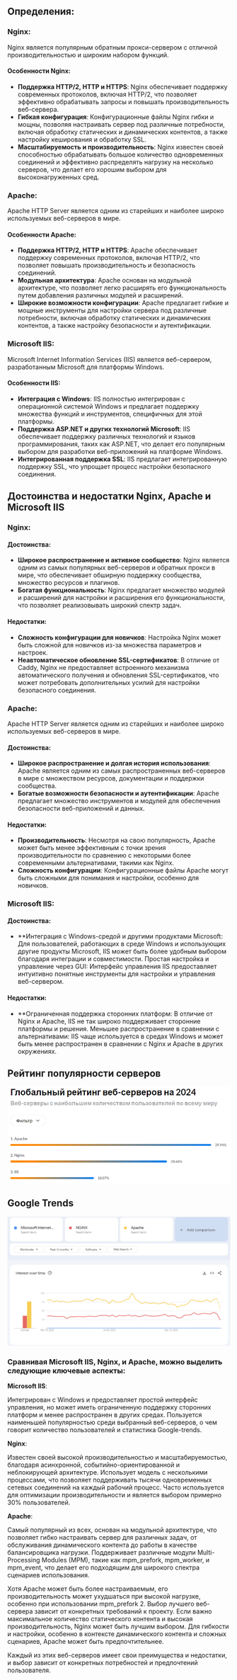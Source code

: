 ## Определения:
### Nginx:
Nginx является популярным обратным прокси-сервером с отличной производительностью и широким набором функций.

#### Особенности Nginx:
- **Поддержка HTTP/2, HTTP и HTTPS**: Nginx обеспечивает поддержку современных протоколов, включая HTTP/2, что позволяет эффективно обрабатывать запросы и повышать производительность веб-сервера.
- **Гибкая конфигурация**: Конфигурационные файлы Nginx гибки и мощны, позволяя настраивать сервер под различные потребности, включая обработку статических и динамических контентов, а также настройку кеширования и обработку SSL.
- **Масштабируемость и производительность**: Nginx известен своей способностью обрабатывать большое количество одновременных соединений и эффективно распределять нагрузку на несколько серверов, что делает его хорошим выбором для высоконагруженных сред.

### Apache:
Apache HTTP Server является одним из старейших и наиболее широко используемых веб-серверов в мире.
#### Особенности Apache:
- **Поддержка HTTP/2, HTTP и HTTPS**: Apache обеспечивает поддержку современных протоколов, включая HTTP/2, что позволяет повышать производительность и безопасность соединений.
- **Модульная архитектура**: Apache основан на модульной архитектуре, что позволяет легко расширять его функциональность путем добавления различных модулей и расширений.
- **Широкие возможности конфигурации**: Apache предлагает гибкие и мощные инструменты для настройки сервера под различные потребности, включая обработку статических и динамических контентов, а также настройку безопасности и аутентификации.

### Microsoft IIS:
Microsoft Internet Information Services (IIS) является веб-сервером, разработанным Microsoft для платформы Windows.
#### Особенности IIS:
- **Интеграция с Windows**: IIS полностью интегрирован с операционной системой Windows и предлагает поддержку множества функций и инструментов, специфичных для этой платформы.
- **Поддержка ASP.NET и других технологий Microsoft**: IIS обеспечивает поддержку различных технологий и языков программирования, таких как ASP.NET, что делает его популярным выбором для разработки веб-приложений на платформе Windows.
- **Интегрированная поддержка SSL**: IIS предлагает интегрированную поддержку SSL, что упрощает процесс настройки безопасного соединения.

## Достоинства и недостатки Nginx, Apache и Microsoft IIS
### Nginx:
#### Достоинства:
- **Широкое распространение и активное сообщество**: Nginx является одним из самых популярных веб-серверов и обратных прокси в мире, что обеспечивает обширную поддержку сообщества, множество ресурсов и плагинов.
- **Богатая функциональность**: Nginx предлагает множество модулей и расширений для настройки и расширения его функциональности, что позволяет реализовывать широкий спектр задач.

#### Недостатки:
- **Сложность конфигурации для новичков**: Настройка Nginx может быть сложной для новичков из-за множества параметров и настроек.
- **Неавтоматическое обновление SSL-сертификатов**: В отличие от Caddy, Nginx не предоставляет встроенного механизма автоматического получения и обновления SSL-сертификатов, что может потребовать дополнительных усилий для настройки безопасного соединения.

### Apache:
Apache HTTP Server является одним из старейших и наиболее широко используемых веб-серверов в мире.
#### Достоинства:
- **Широкое распространение и долгая история использования**: Apache является одним из самых распространенных веб-серверов в мире с множеством ресурсов, документации и поддержки сообщества.
- **Богатые возможности безопасности и аутентификации**: Apache предлагает множество инструментов и модулей для обеспечения безопасности веб-приложений и данных.

#### Недостатки:
- **Производительность**: Несмотря на свою популярность, Apache может быть менее эффективным с точки зрения производительности по сравнению с некоторыми более современными альтернативами, такими как Nginx.
- **Сложность конфигурации**: Конфигурационные файлы Apache могут быть сложными для понимания и настройки, особенно для новичков.

### Microsoft IIS:
#### Достоинства:
- **Интеграция с Windows-средой и другими продуктами Microsoft: Для пользователей, работающих в среде Windows и использующих другие продукты Microsoft, IIS может быть более удобным выбором благодаря интеграции и совместимости.
Простая настройка и управление через GUI: Интерфейс управления IIS предоставляет интуитивно понятные инструменты для настройки и управления веб-сервером.

#### Недостатки:
- **Ограниченная поддержка сторонних платформ: В отличие от Nginx и Apache, IIS не так широко поддерживает сторонние платформы и решения.
Меньшее распространение в сравнении с альтернативами: IIS чаще используется в средах Windows и может быть менее распространен в сравнении с Nginx и Apache в других окружениях.

## Рейтинг популярности серверов
![Image alt](https://github.com/L4zly/hw/blob/main/доля%20рынка.png)

## Google Trends
![Image alt](https://github.com/L4zly/hw/blob/main/1.png)


### Сравнивая Microsoft IIS, Nginx, и Apache, можно выделить следующие ключевые аспекты:

**Microsoft IIS**:

Интегрирован с Windows и предоставляет простой интерфейс управления, но может иметь ограниченную поддержку сторонних платформ и менее распространен в других средах.
Пользуется наименьшей популярностью среди выбранный веб-серверов, о чем говорит количество пользователей и статистика Google-trends.

**Nginx**:

Известен своей высокой производительностью и масштабируемостью, благодаря асинхронной, событийно-ориентированной и неблокирующей архитектуре. Использует модель с несколькими процессами, что позволяет поддерживать тысячи одновременных сетевых соединений на каждый рабочий процесс. Часто используется для оптимизации производительности и является выбором примерно 30% пользователей.

**Apache**:

Самый популярный из всех, основан на модульной архитектуре, что позволяет гибко настраивать сервер для различных задач, от обслуживания динамического контента до работы в качестве балансировщика нагрузки. Поддерживает различные модули Multi-Processing Modules (MPM), такие как mpm_prefork, mpm_worker, и mpm_event, что делает его подходящим для широкого спектра сценариев использования.

Хотя Apache может быть более настраиваемым, его производительность может ухудшаться при высокой нагрузке, особенно при использовании mpm_prefork 2. Выбор лучшего веб-сервера зависит от конкретных требований к проекту. Если важно максимальное количество статического контента и высокая производительность, Nginx может быть лучшим выбором. Для гибкости и настройки, особенно в контексте динамического контента и сложных сценариев, Apache может быть предпочтительнее.

Каждый из этих веб-серверов имеет свои преимущества и недостатки, и выбор зависит от конкретных потребностей и предпочтений пользователя.
